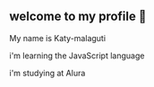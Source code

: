 ## welcome to my profile 👋 


My name is Katy-malaguti

   i'm learning the JavaScript language
  
   i'm studying at Alura
